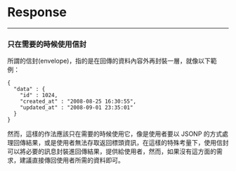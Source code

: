 # Response

---

### 只在需要的時候使用信封

所謂的信封\(envelope\)，指的是在回傳的資料內容外再封裝一層，就像以下範例：

```
{
  "data" : {
    "id" : 1024,
    "created_at" : "2008-08-25 16:30:55",
    "updated_at" : "2008-09-01 23:35:01"
  }
}
```

然而，這樣的作法應該只在需要的時候使用它，像是使用者要以 JSONP 的方式處理回傳結果，或是使用者無法存取返回標頭資訊，在這樣的特殊考量下，使用信封可以將必要的訊息封裝進回傳結果，提供給使用者，然而，如果沒有這方面的需求，建議直接傳回使用者所需的資料即可。

